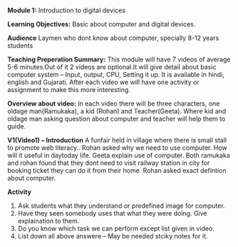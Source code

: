 **Module 1:** Introduction to digital devices

**Learning Objectives:** Basic about computer and digital devices.

**Audience**  Laymen who dont know about computer, specially 8-12 years students

**Teaching Preperation Summary:** This module will have 7 videos of average 5-6  minutes.Out of it 2 videos are optional.It will give detail about basic computer system – Input, output, CPU, Setting it up. It is available in hindi, english and Gujarati. After each video we will have one activity or assignment to make this more interesting. 

**Overview about video:** In each video there will be three characters, one oldage man(Ramukaka), a kid (Rohan) and Teacher(Geeta). Where kid and oldage man asking question about computer and teacher will help them to guide.

**V1(Video1) – Introduction**
      A funfair held in village where there is small stall to promote web literacy.. Rohan asked why we need to use computer.  How will it useful in daytoday life. Geeta explain use of computer. Both ramukaka and rohan found that they dont need to visit railway station in city  for booking ticket they can do it from their home. Rohan asked exact defintion about computer.

**Activity**
1. Ask students what they understand or predefined image for computer.
2. Have they seen somebody uses that  what they were doing. Give explaination to them.
3. Do you know which task we can perform except list given in video.
4. List down all above answere – May be needed stciky notes for it.

